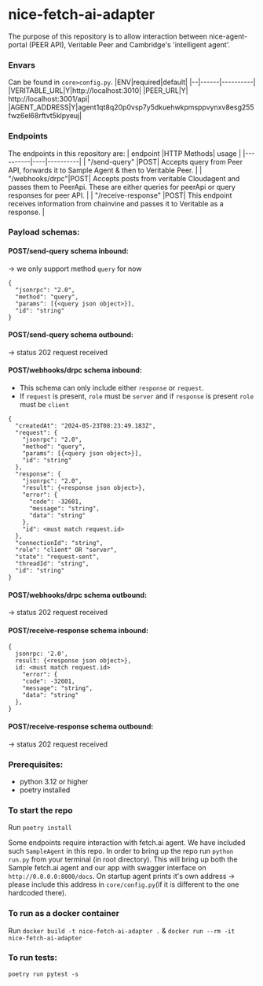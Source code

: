 # nice-fetch-ai-adapter

The purpose of this repository is to allow interaction between nice-agent-portal (PEER API), Veritable Peer and Cambridge's 'intelligent agent'.

### Envars

Can be found in `core>config.py`.
|ENV|required|default|
|--|------|----------|
|VERITABLE_URL|Y|http://localhost:3010|
|PEER_URL|Y| http://localhost:3001/api|
|AGENT_ADDRESS|Y|agent1qt8q20p0vsp7y5dkuehwkpmsppvynxv8esg255fwz6el68rftvt5klpyeuj|

### Endpoints

The endpoints in this repository are:
| endpoint |HTTP Methods| usage |
|----------|----|----------|
| "/send-query" |POST| Accepts query from Peer API, forwards it to Sample Agent & then to Veritable Peer. |
| "/webhooks/drpc"|POST| Accepts posts from veritable Cloudagent and passes them to PeerApi. These are either queries for peerApi or query responses for peer API. |
| "/receive-response" |POST| This endpoint receives information from chainvine and passes it to Veritable as a response. |

### Payload schemas:

#### POST/send-query schema inbound:

-> we only support method `query` for now

```
{
  "jsonrpc": "2.0",
  "method": "query",
  "params": [{<query json object>}],
  "id": "string"
}
```

#### POST/send-query schema outbound:

-> status 202 request received

#### POST/webhooks/drpc schema inbound:

- This schema can only include either `response` or `request`.
- If `request` is present, `role` must be `server` and if `response` is present `role` must be `client`

```
{
  "createdAt": "2024-05-23T08:23:49.183Z",
  "request": {
    "jsonrpc": "2.0",
    "method": "query",
    "params": [{<query json object>}],
    "id": "string"
  },
  "response": {
    "jsonrpc": "2.0",
    "result": {<response json object>},
    "error": {
      "code": -32601,
      "message": "string",
      "data": "string"
    },
    "id": <must match request.id>
  },
  "connectionId": "string",
  "role": "client" OR "server",
  "state": "request-sent",
  "threadId": "string",
  "id": "string"
}
```

#### POST/webhooks/drpc schema outbound:

-> status 202 request received

#### POST/receive-response schema inbound:

```
{
  jsonrpc: '2.0',
  result: {<response json object>},
  id: <must match request.id>
    "error": {
    "code": -32601,
    "message": "string",
    "data": "string"
  },
}

```

#### POST/receive-response schema outbound:

-> status 202 request received

### Prerequisites:

- python 3.12 or higher
- poetry installed

### To start the repo

Run `poetry install`

Some endpoints require interaction with fetch.ai agent. We have included such `SampleAgent` in this repo.
In order to bring up the repo run `python run.py` from your terminal (in root directory). This will bring up both the Sample fetch.ai agent and our app with swagger interface on `http://0.0.0.0:8000/docs`.
On startup agent prints it's own address -> please include this address in `core/config.py`(if it is different to the one hardcoded there).

### To run as a docker container

Run `docker build -t nice-fetch-ai-adapter .` & `docker run --rm -it nice-fetch-ai-adapter`

### To run tests:

`poetry run pytest -s`
